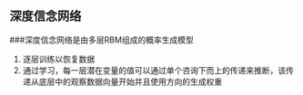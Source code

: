 ## 深度信念网络

###深度信念网络是由多层RBM组成的概率生成模型

1. 逐层训练以恢复数据
2. 通过学习，每一层潜在变量的值可以通过单个咨询下而上的传递来推断，该传递从底层中的观察数据向量开始并且使用方向的生成权重 